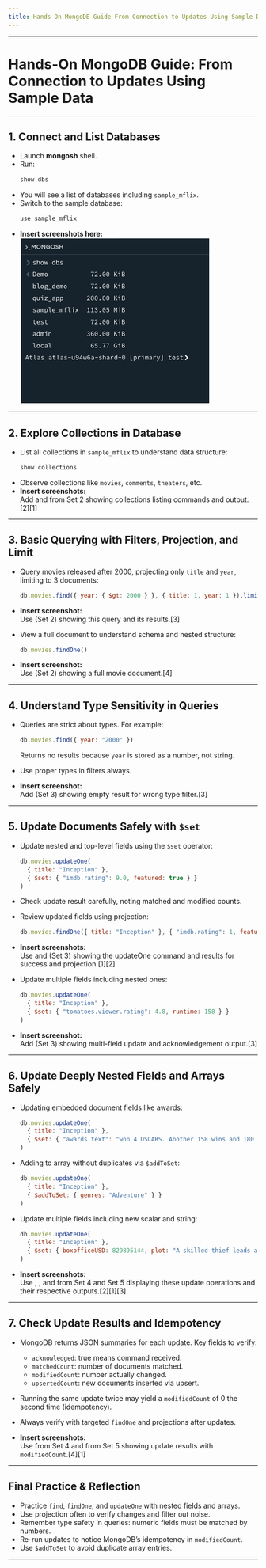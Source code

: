 ```yaml
---
title: Hands-On MongoDB Guide From Connection to Updates Using Sample Data
---
```



***

# Hands-On MongoDB Guide: From Connection to Updates Using Sample Data

***

## 1. Connect and List Databases

- Launch **mongosh** shell.
- Run:
  ```js
  show dbs
  ```
- You will see a list of databases including `sample_mflix`.
- Switch to the sample database:
  ```js
  use sample_mflix
  ```
- **Insert screenshots here:**  
![show dbs command](assets/mongodb_blogs/1.show_dbs.png)

***

## 2. Explore Collections in Database

- List all collections in `sample_mflix` to understand data structure:
  ```js
  show collections
  ```
- Observe collections like `movies`, `comments`, `theaters`, etc.
- **Insert screenshots:**  
  Add  and  from Set 2 showing collections listing commands and output.[2][1]

***

## 3. Basic Querying with Filters, Projection, and Limit

- Query movies released after 2000, projecting only `title` and `year`, limiting to 3 documents:
  ```js
  db.movies.find({ year: { $gt: 2000 } }, { title: 1, year: 1 }).limit(3)
  ```
- **Insert screenshot:**  
  Use  (Set 2) showing this query and its results.[3]

- View a full document to understand schema and nested structure:
  ```js
  db.movies.findOne()
  ```
- **Insert screenshot:**  
  Use  (Set 2) showing a full movie document.[4]

***

## 4. Understand Type Sensitivity in Queries

- Queries are strict about types. For example:
  ```js
  db.movies.find({ year: "2000" })
  ```
  Returns no results because `year` is stored as a number, not string.
- Use proper types in filters always.

- **Insert screenshot:**  
  Add  (Set 3) showing empty result for wrong type filter.[3]

***

## 5. Update Documents Safely with `$set`

- Update nested and top-level fields using the `$set` operator:
  ```js
  db.movies.updateOne(
    { title: "Inception" },
    { $set: { "imdb.rating": 9.0, featured: true } }
  )
  ```
- Check update result carefully, noting matched and modified counts.
- Review updated fields using projection:
  ```js
  db.movies.findOne({ title: "Inception" }, { "imdb.rating": 1, featured: 1, _id: 0 })
  ```
- **Insert screenshots:**  
  Use  and  (Set 3) showing the updateOne command and results for success and projection.[1][2]

- Update multiple fields including nested ones:
  ```js
  db.movies.updateOne(
    { title: "Inception" },
    { $set: { "tomatoes.viewer.rating": 4.8, runtime: 158 } }
  )
  ```
- **Insert screenshot:**  
  Add  (Set 3) showing multi-field update and acknowledgement output.[3]

***

## 6. Update Deeply Nested Fields and Arrays Safely

- Updating embedded document fields like awards:
  ```js
  db.movies.updateOne(
    { title: "Inception" },
    { $set: { "awards.text": "won 4 OSCARS. Another 158 wins and 180 nominations" } }
  )
  ```
- Adding to array without duplicates via `$addToSet`:
  ```js
  db.movies.updateOne(
    { title: "Inception" },
    { $addToSet: { genres: "Adventure" } }
  )
  ```
- Update multiple fields including new scalar and string:
  ```js
  db.movies.updateOne(
    { title: "Inception" },
    { $set: { boxofficeUSD: 829895144, plot: "A skilled thief leads a specialized team..." } }
  )
  ```
- **Insert screenshots:**  
  Use , , and  from Set 4 and Set 5 displaying these update operations and their respective outputs.[2][1][3]

***

## 7. Check Update Results and Idempotency

- MongoDB returns JSON summaries for each update. Key fields to verify:
  - `acknowledged`: true means command received.
  - `matchedCount`: number of documents matched.
  - `modifiedCount`: number actually changed.
  - `upsertedCount`: new documents inserted via upsert.
- Running the same update twice may yield a `modifiedCount` of 0 the second time (idempotency).
- Always verify with targeted `findOne` and projections after updates.

- **Insert screenshots:**  
  Use  from Set 4 and  from Set 5 showing update results with `modifiedCount`.[4][1]

***

## Final Practice & Reflection

- Practice `find`, `findOne`, and `updateOne` with nested fields and arrays.
- Use projection often to verify changes and filter out noise.
- Remember type safety in queries: numeric fields must be matched by numbers.
- Re-run updates to notice MongoDB’s idempotency in `modifiedCount`.
- Use `$addToSet` to avoid duplicate array entries.

***
